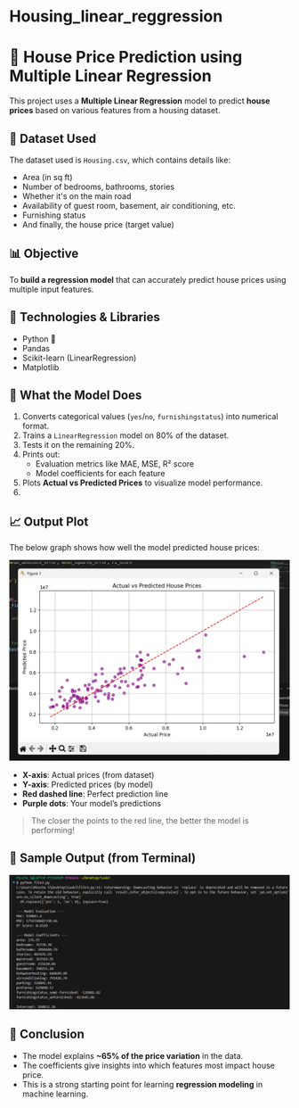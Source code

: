 # Housing_linear_reggression
# 🏡 House Price Prediction using Multiple Linear Regression

This project uses a **Multiple Linear Regression** model to predict **house prices** based on various features from a housing dataset.

## 📁 Dataset Used
The dataset used is `Housing.csv`, which contains details like:
- Area (in sq ft)
- Number of bedrooms, bathrooms, stories
- Whether it's on the main road
- Availability of guest room, basement, air conditioning, etc.
- Furnishing status
- And finally, the house price (target value)

## 📊 Objective

To **build a regression model** that can accurately predict house prices using multiple input features.

## 🔧 Technologies & Libraries

- Python 🐍
- Pandas
- Scikit-learn (LinearRegression)
- Matplotlib
## 🧠 What the Model Does

1. Converts categorical values (`yes`/`no`, `furnishingstatus`) into numerical format.
2. Trains a `LinearRegression` model on 80% of the dataset.
3. Tests it on the remaining 20%.
4. Prints out:
   - Evaluation metrics like MAE, MSE, R² score
   - Model coefficients for each feature
5. Plots **Actual vs Predicted Prices** to visualize model performance.
6. 
## 📈 Output Plot

The below graph shows how well the model predicted house prices:

![Actual vs Predicted](assets/pic1.png)

- **X-axis**: Actual prices (from dataset)
- **Y-axis**: Predicted prices (by model)
- **Red dashed line**: Perfect prediction line
- **Purple dots**: Your model’s predictions

> The closer the points to the red line, the better the model is performing!

## 🧾 Sample Output (from Terminal)
![sample ouput](assets/pic2.png)

## 📌 Conclusion
- The model explains **~65% of the price variation** in the data.
- The coefficients give insights into which features most impact house price.
- This is a strong starting point for learning **regression modeling** in machine learning.




